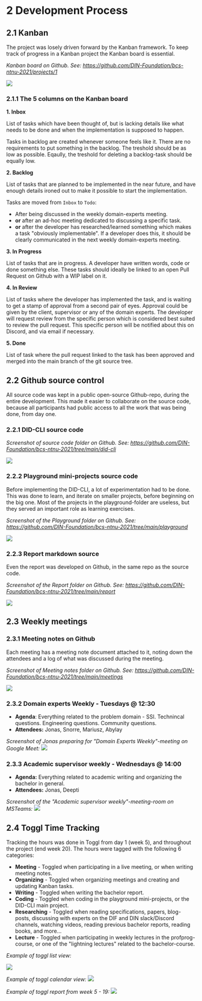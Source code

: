 # 2 Development Process

## 2.1 Kanban

The project was losely driven forward by the Kanban framework. To keep track of progress in a Kanban project the Kanban board is essential.


*Kanban board on Github. See: https://github.com/DIN-Foundation/bcs-ntnu-2021/projects/1*

![](./images/github-kanban.png)


### 2.1.1 The 5 columns on the Kanban board

**1. Inbox**

List of tasks which have been thought of, but is lacking details like what needs to be done and when the implementation is supposed to happen.

Tasks in backlog are created whenever someone feels like it. There are no requirements to put something in the backlog. The treshold should be as low as possible. Eqaully, the treshold for deleting a backlog-task should be equally low.

**2. Backlog**

List of tasks that are planned to be implemented in the near future, and have enough details ironed out to make it possible to start the implementation.

Tasks are moved from `Inbox` to `Todo`:
- After being discussed in the weekly domain-experts meeting.
- **or** after an ad-hoc meeting dedicated to discussing a specific task.
- **or** after the developer has researched/learned something which makes a task "obviously implementable". If a developer does this, it should be clearly communicated in the next weekly domain-experts meeting.

**3. In Progress**

List of tasks that are in progress. A developer have written words, code or done something else. These tasks should ideally be linked to an open Pull Request on Github with a WIP label on it.

**4. In Review**

List of tasks where the developer has implemented the task, and is waiting to get a stamp of approval from a second pair of eyes. Approval could be given by the client, supervisor or any of the domain experts. The developer will request review from the specific person which is considered best suited to review the pull request. This specific person will be notified about this on Discord, and via email if necessary.

**5. Done**

List of task where the pull request linked to the task has been approved and merged into the main branch of the git source tree.




## 2.2 Github source control

All source code was kept in a public open-source Github-repo, during the entire development. This made it easier to collaborate on the source code, because all participants had public access to all the work that was being done, from day one. 

### 2.2.1 DID-CLI source code

*Screenshot of source code folder on Github. See: https://github.com/DIN-Foundation/bcs-ntnu-2021/tree/main/did-cli*

![](./images/github-implementation.png)

### 2.2.2 Playground mini-projects source code

Before implementing the DID-CLI, a lot of experimentation had to be done. This was done to learn, and iterate on smaller projects, before beginning on the big one. Most of the projects in the playground-folder are useless, but they served an important role as learning exercises.

*Screenshot of the Playground folder on Github. See: https://github.com/DIN-Foundation/bcs-ntnu-2021/tree/main/playground*

![](./images/github-playground.png)


### 2.2.3 Report markdown source

Even the report was developed on Github, in the same repo as the source code.

*Screenshot of the Report folder on Github. See: https://github.com/DIN-Foundation/bcs-ntnu-2021/tree/main/report*

![](./images/github-report.png)




## 2.3 Weekly meetings
 
### 2.3.1 Meeting notes on Github

Each meeting has a meeting note document attached to it, noting down the attendees 
and a log of what was discussed during the meeting.

*Screenshot of Meeting notes folder on Github. See: https://github.com/DIN-Foundation/bcs-ntnu-2021/tree/main/meetings*

![](./images/github-meetings.png)


### 2.3.2  Domain experts Weekly - Tuesdays @ 12:30 

- **Agenda**: Everything related to the problem domain - SSI. Technincal questions. Engineering questions. Community questions. 
- **Attendees:** Jonas, Snorre, Mariusz, Abylay

*Screenshot of Jonas preparing for "Domain Experts Weekly"-meeting on Google Meet:*
	![](./images/googlemeet.png)

### 2.3.3 Academic supervisor weekly - Wednesdays @ 14:00

- **Agenda:** Everything related to academic writing and organizing the bachelor in general.
 - **Attendees:** Jonas, Deepti

*Screenshot of the "Academic supervisor weekly"-meeting-room on MSTeams:*
	![](./images/msteams-weekly.png)





## 2.4 Toggl Time Tracking

Tracking the hours was done in Toggl from day 1 (week 5), and throughout the project (end week 20). The hours were tagged with the following 6 categories:

- **Meeting** - Toggled when participating in a live meeting, or when writing meeting notes.
- **Organizing** - Toggled when organizing meetings and creating and updating Kanban tasks.
- **Writing** - Toggled when writing the  bachelor report.
- **Coding** - Toggled when coding in the playground mini-projects, or the DID-CLI main project.
- **Researching** - Toggled when reading specifications, papers, blog-posts, discussing with experts on the DIF and DIN slack/Discord channels, watching videos, reading previous bachelor reports, reading books, and more...
- **Lecture** - Toggled when participating in weekly lectures in the profprog-course, or one of the "lightning lectures" related to the bachelor-course.



*Example of toggl list view:*
	
![](./images/toggl-list-view.png)

*Example of toggl calendar view:*
![](./images/toggl-calendar.png)

*Example of toggl report from week 5 - 19:*
![](./images/toggl-report.png)

